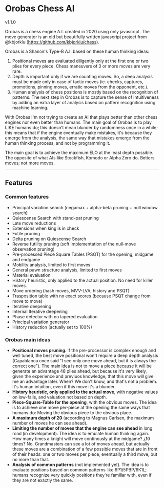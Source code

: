 # Orobas Chess AI
v1.1.0

Orobas is a chess engine A.I. created in 2020 using only javascript. The move generator is an old but beautifully written javascript project from @kbjorklu (https://github.com/kbjorklu/chess).

Orobas is a Shanon's Type-B A.I. based on these human thinking ideas:

1. Positional moves are evaluated diligently only at the first one or two plies for every piece. Chess maneuvers of 3 or more moves are very rare.
2. Depth is important only if we are counting moves. So, a deep analysis must be made only in case of tactic moves (ie. checks, captures, promotions, pinning moves, erratic moves from the opponent, etc.).
3. Human analysis of chess positions is mostly based on the recognition of patterns. The next step in Orobas is to capture the sense of intuitiveness by adding an extra layer of analysis based on pattern recognition using machine learning.

With Orobas I'm not trying to create an AI that plays better than other chess engines nor even better than humans. The main goal of Orobas is to play LIKE humans do; this doesn't mean blunder by randomness once in a while; this means that if the engine eventually make mistakes, it's because they emerge from the analysis, the same way that mistakes emerge from the human thinking process, and not by programming it.

The main goal is to achieve the maximum ELO at the least depth possible. The opposite of what AIs like Stockfish, Komodo or Alpha Zero do. Betters moves; not more moves.

--------------
## Features
### Common features
* Principal variation search (negamax + alpha-beta pruning + null window search)
* Quiescense Search with stand-pat pruning
* Late move reductions
* Extensions when king is in check
* Futile pruning
* Delta pruning on Quiescense Search
* Reverse futility pruning (soft implementation of the null-move observation pruning)
* Pre-processed Piece Square Tables (PSQT) for the opening, midgame and endgame
* Mobility analysis, limited to first moves
* General pawn structure analysis, limited to first moves
* Material evaluation
* History heuristic, only applied to the actual position. No need for killer moves.
* Move ordering (hash moves, MVV-LVA, history and PSQT)
* Trasposition table with no exact scores (because PSQT change from move to move)
* Iterative deepening
* Internal Iterative deepening
* Phase detector with no tapered evaluation
* Principal variation generator
* History reduction (actually set to 100%)

### Orobas main ideas
* **Positional moves pruning**. If the pre-processor is complex enough and well tuned, the best move positional won't require a deep depth analysis (Capablanca once said "I see only one move ahead, but it is always the correct one"). The main idea is not to move a piece because it will be generate an advantage 48 plies ahead, but because it's very likely, given the experience and previuos knowledge, that this move will give me an advantage later. When? We don't know, and that's not a problem.  It's human intuition, even if this move it's a blunder.
* **History heuristic, only applied to the actual move**, with negative values on low-fails, and valuation not based on depth.
* **Piece-Square-Table for the opening**, with the obvious moves. The idea is to achieve one move per-piece at the opening the same ways that humans do: Moving the obvious piece to the obvious place.
* **A maximum depth of 20** (according to Magnus Carlsen, the maximum number of moves he can see ahead).
* **Limiting the number of moves that the engine can see ahead** in long road (in development). The idea is to emulate human thinking again. How many times a knight will move continously at the midgame? ¿10 times? No. Grandmasters can see a lot of moves ahead, but actually these moves are a combination of a few possible moves that are in front of their heads: one or two moves per piece; eventually a third move, but no more than that.
* **Analysis of common patterns** (not implemented yet). The idea is to evaluate positions based on common patterns like 6P1/5PBP/6K1L; humans recognize very quickly positions they're familiar with, even if they are not exactly the same.



